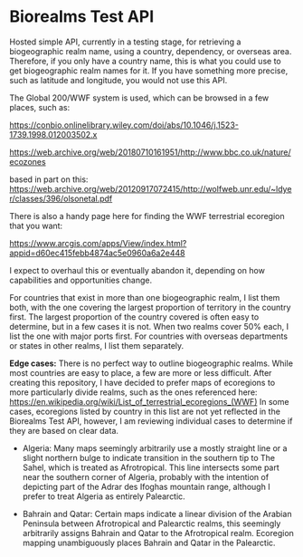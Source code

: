 # Biorealms Test API

Hosted simple API, currently in a testing stage, for retrieving a biogeographic realm name, using a country, dependency, or overseas area. Therefore, if you only have a country name, this is what you could use to get biogeographic realm names for it. If you have something more precise, such as latitude and longitude, you would not use this API.

The Global 200/WWF system is used, which can be browsed in a few places, such as:

https://conbio.onlinelibrary.wiley.com/doi/abs/10.1046/j.1523-1739.1998.012003502.x

https://web.archive.org/web/20180710161951/http://www.bbc.co.uk/nature/ecozones


based in part on this: https://web.archive.org/web/20120917072415/http://wolfweb.unr.edu/~ldyer/classes/396/olsonetal.pdf


There is also a handy page here for finding the WWF terrestrial ecoregion that you want: 

https://www.arcgis.com/apps/View/index.html?appid=d60ec415febb4874ac5e0960a6a2e448

I expect to overhaul this or eventually abandon it, depending on how capabilities and opportunities change.

For countries that exist in more than one biogeographic realm, I list them both, with the one covering the largest proportion of territory in the country first. The largest proportion of the country covered is often easy to determine, but in a few cases it is not. When two realms cover 50% each, I list the one with major ports first. For countries with overseas departments or states in other realms, I list them separately.

**Edge cases:**
There is no perfect way to outline biogeographic realms. While most countries are easy to place, a few are more or less difficult. After creating this repository, I have decided to prefer maps of ecoregions to more particularly divide realms, such as the ones referenced here: https://en.wikipedia.org/wiki/List_of_terrestrial_ecoregions_(WWF) In some cases, ecoregions listed by country in this list are not yet reflected in the Biorealms Test API, however, I am reviewing individual cases to determine if they are based on clear data.

- Algeria: Many maps seemingly arbitrarily use a mostly straight line or a slight northern bulge to indicate transition in the southern tip to The Sahel, which is treated as Afrotropical. This line intersects some part near the southern corner of Algeria, probably with the intention of depicting part of the Adrar des Ifoghas mountain range, although I prefer to treat Algeria as entirely Palearctic.

- Bahrain and Qatar: Certain maps indicate a linear division of the Arabian Peninsula between Afrotropical and Palearctic realms, this seemingly arbitrarily assigns Bahrain and Qatar to the Afrotropical realm. Ecoregion mapping unambiguously places Bahrain and Qatar in the Palearctic. 
